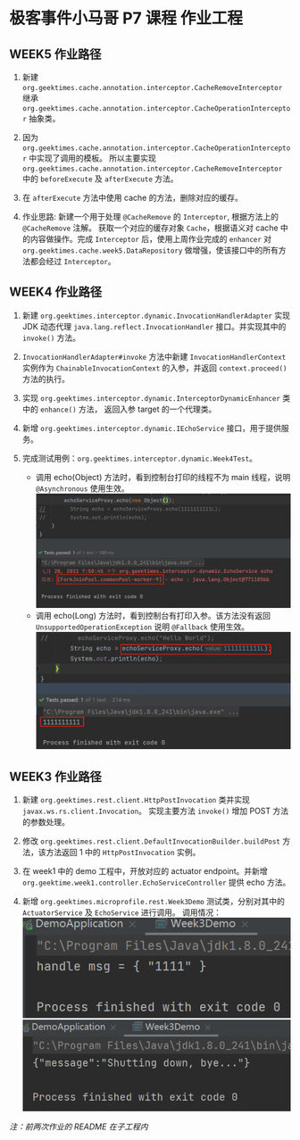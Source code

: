 # 极客事件小马哥 P7 课程 作业工程

## WEEK5 作业路径
1. 新建 `org.geektimes.cache.annotation.interceptor.CacheRemoveInterceptor` 
   继承 `org.geektimes.cache.annotation.interceptor.CacheOperationInterceptor` 抽象类。
   
2. 因为 `org.geektimes.cache.annotation.interceptor.CacheOperationInterceptor` 中实现了调用的模板。
   所以主要实现 `org.geektimes.cache.annotation.interceptor.CacheRemoveInterceptor` 中的 `beforeExecute` 及 `afterExecute` 方法。
   
3. 在 `afterExecute` 方法中使用 cache 的方法，删除对应的缓存。

4. 作业思路: 新建一个用于处理 `@CacheRemove` 的 `Interceptor`, 根据方法上的 `@CacheRemove` 注解。
   获取一个对应的缓存对象 `Cache`，根据语义对 cache 中的内容做操作。完成 `Interceptor` 后，使用上周作业完成的 `enhancer` 
   对 `org.geektimes.cache.week5.DataRepository` 做增强，使该接口中的所有方法都会经过 `Interceptor`。

## WEEK4 作业路径
1. 新建 `org.geektimes.interceptor.dynamic.InvocationHandlerAdapter` 实现 JDK 动态代理 
   `java.lang.reflect.InvocationHandler` 接口。并实现其中的 `invoke()` 方法。
   
2. `InvocationHandlerAdapter#invoke` 方法中新建 `InvocationHandlerContext` 实例作为 
   `ChainableInvocationContext` 的入参，并返回 `context.proceed()` 方法的执行。
   
3. 实现 `org.geektimes.interceptor.dynamic.InterceptorDynamicEnhancer` 类中的 `enhance()` 方法，
   返回入参 target 的一个代理类。
   
4. 新增 `org.geektimes.interceptor.dynamic.IEchoService` 接口，用于提供服务。
5. 完成测试用例：`org.geektimes.interceptor.dynamic.Week4Test`。
   * 调用 echo(Object) 方法时，看到控制台打印的线程不为 main 线程，说明 `@Asynchronous` 使用生效。
   ![img_4.png](img_4.png)
   * 调用 echo(Long) 方法时，看到控制台有打印入参。该方法没有返回 `UnsupportedOperationException` 说明 `@Fallback` 使用生效。
   ![img_3.png](img_3.png)
     
## WEEK3 作业路径
1. 新建 `org.geektimes.rest.client.HttpPostInvocation` 类并实现 `javax.ws.rs.client.Invocation`。
实现主要方法 `invoke()` 增加 POST 方法的参数处理。

2. 修改 `org.geektimes.rest.client.DefaultInvocationBuilder.buildPost` 方法，该方法返回 1 中的 `HttpPostInvocation` 实例。

3. 在 week1 中的 demo 工程中，开放对应的 actuator endpoint。并新增 `org.geektime.week1.controller.EchoServiceController` 
   提供 echo 方法。
   
4. 新增 `org.geektimes.microprofile.rest.Week3Demo` 测试类，分别对其中的 `ActuatorService` 及 `EchoService` 进行调用。
调用情况：
   ![img.png](img.png)
   ![img_1.png](img_1.png)
   
*注：前两次作业的 README 在子工程内*
